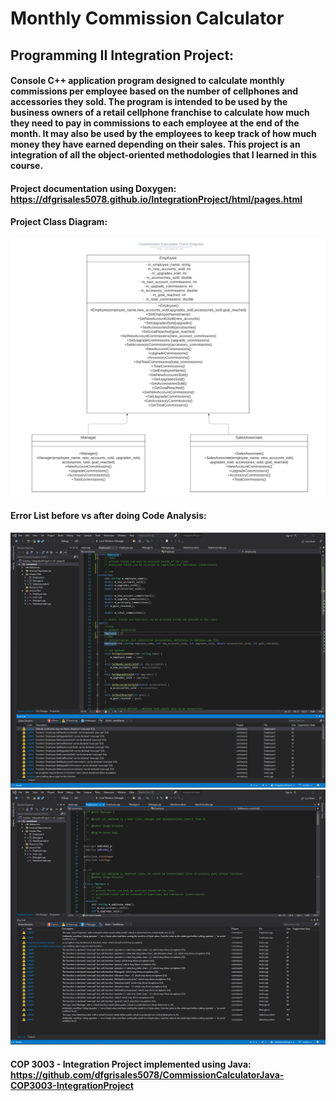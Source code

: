 # Monthly Commission Calculator
  
## Programming II Integration Project: 
  
#### Console C++ application program designed to calculate monthly commissions per employee based on the number of cellphones and accessories they sold. The program is intended to be used by the business owners of a retail cellphone franchise to calculate how much they need to pay in commissions to each employee at the end of the month. It may also be used by the employees to keep track of how much money they have earned depending on their sales. This project is an integration of all the object-oriented methodologies that I learned in this course.

#### Project documentation using Doxygen: https://dfgrisales5078.github.io/IntegrationProject/html/pages.html

#### Project Class Diagram:

![IntegrationProject](CommissionCalculatorClassDiagram.png)

 #### Error List before vs after doing Code Analysis:
 
![IntegrationProject](RunCodeAnalysisBefore.png)
![IntegrationProject](RunCodeAnalysisAfter.png)


#### COP 3003 - Integration Project implemented using Java: https://github.com/dfgrisales5078/CommissionCalculatorJava-COP3003-IntegrationProject
